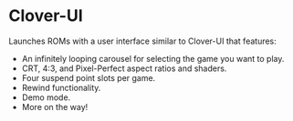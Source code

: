 # Clover-UI

Launches ROMs with a user interface similar to Clover-UI that features:
 - An infinitely looping carousel for selecting the game you want to play.
 - CRT, 4:3, and Pixel-Perfect aspect ratios and shaders.
 - Four suspend point slots per game.
 - Rewind functionality.
 - Demo mode.
 - More on the way!